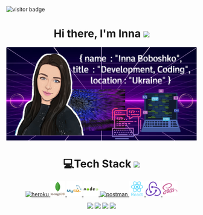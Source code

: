 ![visitor badge](https://visitor-badge.glitch.me/badge?page_id=Inna2609.visitor-badge&left_color=purple&right_color=green&left_text=Hello%20Visitors)
<h1 align="center">Hi there, I'm Inna</a> 
<img src="https://github.com/blackcater/blackcater/raw/main/images/Hi.gif" height="32"/></h1>                    


![Image text](https://github.com/Inna2609/Inna2609/blob/main/img/Inna-min.png)
<h1 align="center">💻Tech Stack</a> <img src = "https://media2.giphy.com/media/QssGEmpkyEOhBCb7e1/giphy.gif?cid=ecf05e47a0n3gi1bfqntqmob8g9aid1oyj2wr3ds3mg700bl&rid=giphy.gif" width = 4%> </h1>
 

<div align="center">
<a href="https://heroku.com" target="_blank" rel="noreferrer"> <img src="https://www.vectorlogo.zone/logos/heroku/heroku-icon.svg" alt="heroku" width="40" height="40"/> </a> <a href="https://www.mongodb.com/" target="_blank" rel="noreferrer"> <img src="https://raw.githubusercontent.com/devicons/devicon/master/icons/mongodb/mongodb-original-wordmark.svg" alt="mongodb" width="40" height="40"/> </a> <a href="https://www.mysql.com/" target="_blank" rel="noreferrer"> <img src="https://raw.githubusercontent.com/devicons/devicon/master/icons/mysql/mysql-original-wordmark.svg" alt="mysql" width="40" height="40"/> </a>  <a href="https://nodejs.org" target="_blank" rel="noreferrer"> <img src="https://raw.githubusercontent.com/devicons/devicon/master/icons/nodejs/nodejs-original-wordmark.svg" alt="nodejs" width="40" height="40"/> </a> <a href="https://postman.com" target="_blank" rel="noreferrer"> <img src="https://www.vectorlogo.zone/logos/getpostman/getpostman-icon.svg" alt="postman" width="40" height="40"/> </a> <a href="https://reactjs.org/" target="_blank" rel="noreferrer"> <img src="https://raw.githubusercontent.com/devicons/devicon/master/icons/react/react-original-wordmark.svg" alt="react" width="40" height="40"/> </a>  </a> <a href="https://redux.js.org" target="_blank" rel="noreferrer"> <img src="https://raw.githubusercontent.com/devicons/devicon/master/icons/redux/redux-original.svg" alt="redux" width="40" height="40"/> </a>  <a href="https://sass-lang.com" target="_blank" rel="noreferrer"> <img src="https://raw.githubusercontent.com/devicons/devicon/master/icons/sass/sass-original.svg" alt="sass" width="40" height="40"/> </a> </div>

<div align="center">
 
![](https://github-profile-summary-cards.vercel.app/api/cards/profile-details?username=Inna2609&theme=tokyonight)
![](https://github-profile-summary-cards.vercel.app/api/cards/most-commit-language?username=Inna2609&theme=tokyonight)
![](https://github-profile-summary-cards.vercel.app/api/cards/repos-per-language?username=Inna2609&theme=tokyonight)
![](https://github-profile-summary-cards.vercel.app/api/cards/stats?username=Inna2609&theme=tokyonight)
 
</div>
